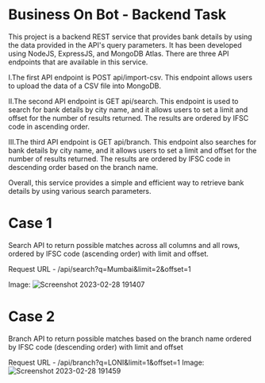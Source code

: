 # Business On Bot - Backend Task

This project is a backend REST service that provides bank details by using the data provided in the API's query parameters. It has been developed using NodeJS, ExpressJS, and MongoDB Atlas. There are three API endpoints that are available in this service.

I.The first API endpoint is POST api/import-csv. This endpoint allows users to upload the data of a CSV file into MongoDB.

II.The second API endpoint is GET api/search. This endpoint is used to search for bank details by city name, and it allows users to set a limit and offset for the number of results returned. The results are ordered by IFSC code in ascending order.

III.The third API endpoint is GET api/branch. This endpoint also searches for bank details by city name, and it allows users to set a limit and offset for the number of results returned. The results are ordered by IFSC code in descending order based on the branch name.

Overall, this service provides a simple and efficient way to retrieve bank details by using various search parameters.


# Case 1
Search API to return possible matches across all columns and all rows, ordered by IFSC code (ascending order) with limit and offset.


Request URL - /api/search?q=Mumbai&limit=2&offset=1

Image:
![Screenshot 2023-02-28 191407](https://user-images.githubusercontent.com/77921023/221874218-0436caad-341d-4ae1-9ba3-97fa2a78f900.jpg)


# Case 2
Branch API to return possible matches based on the branch name ordered by IFSC code (descending order) with limit and offset

Request URL - /api/branch?q=LONI&limit=1&offset=1
Image:
![Screenshot 2023-02-28 191459](https://user-images.githubusercontent.com/77921023/221874134-5f875a65-01e7-4713-a943-8afb4eecb005.jpg)
